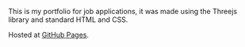 This is my portfolio for job applications, it was made using the Threejs library and standard HTML and CSS.

Hosted at [GitHub Pages](https://a-hoblit.github.io/Portfolio/).

